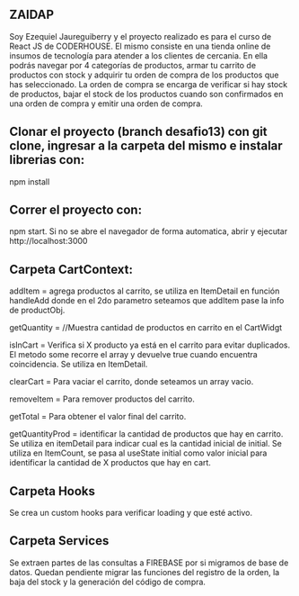 ## ZAIDAP

Soy Ezequiel Jaureguiberry y el proyecto realizado es para el curso de React JS de CODERHOUSE. 
El mismo consiste en una tienda online de insumos de tecnología para atender a los clientes de cercania. En ella podrás navegar por 4 categorías de productos, armar tu carrito de productos con stock y adquirir tu orden de compra de los productos que has seleccionado. La orden de compra se encarga de verificar si hay stock de productos, bajar el stock de los productos cuando son confirmados en una orden de compra y emitir una orden de compra.


## Clonar el proyecto (branch desafio13) con git clone, ingresar a la carpeta del mismo e instalar librerias con:

npm install

## Correr el proyecto con:

npm start.
Si no se abre el navegador de forma automatica, abrir y ejecutar http://localhost:3000 

## Carpeta CartContext:
addItem = agrega productos al carrito, se utiliza en ItemDetail en función handleAdd donde en el 2do parametro seteamos que addItem pase la info de productObj.

getQuantity = //Muestra cantidad de productos en carrito en el CartWidgt

isInCart = Verifica si X producto ya está en el carrito para evitar duplicados. El metodo some recorre el array y devuelve true cuando encuentra coincidencia. Se utiliza en ItemDetail.

clearCart = Para vaciar el carrito, donde seteamos un array vacio.

removeItem = Para remover productos del carrito.

getTotal = Para obtener el valor final del carrito.

getQuantityProd = identificar la cantidad de productos que hay en carrito. Se utiliza en itemDetail para indicar cual es la cantidad inicial de initial. Se utiliza en ItemCount, se pasa al useState initial como valor inicial para identificar la cantidad de X productos que hay en cart.

## Carpeta Hooks
Se crea un custom hooks para verificar loading y que esté activo.

## Carpeta Services
Se extraen partes de las consultas a FIREBASE por si migramos de base de datos. Quedan pendiente migrar las funciones del registro de la orden, la baja del stock y la generación del código de compra.